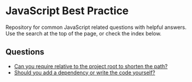 # JavaScript Best Practice

Repository for common JavaScript related questions with helpful answers. Use the search at the top of the page, or check the index below.

## Questions

* [Can you require relative to the project root to shorten the path?](https://github.com/AlexTes/javascript-best-practice/issues/1)
* [Should you add a dependency or write the code yourself?](https://github.com/AlexTes/javascript-best-practice/issues/2)
